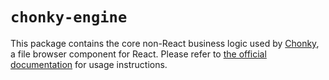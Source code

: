# `chonky-engine`

This package contains the core non-React business logic used by
[Chonky][chonky], a file browser component for React. Please refer to
[the official documentation][docs] for usage instructions.

[chonky]: https://github.com/TimboKZ/Chonky
[docs]: https://chonky.io/docs/3.x/

